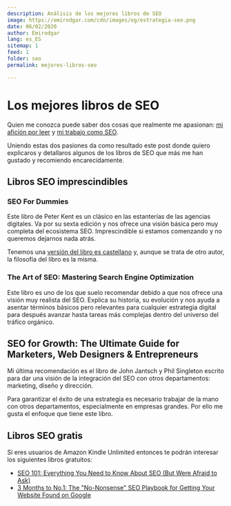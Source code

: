 ```yaml
---
description: Análisis de los mejores libros de SEO
image: https://emirodgar.com/cdn/images/og/estrategia-seo.png
date: 06/02/2020
author: Emirodgar
lang: es_ES
sitemap: 1
feed: 1
folder: seo
permalink: mejores-libros-seo

--- 
```


# Los mejores libros de SEO

Quien me conozca puede saber dos cosas que realmente me apasionan: [mi afición por leer](https://emirodgar.com/libros-recomendados) y [ mi trabajo como SEO](https://emirodgar.com/experiencia-seo).

Uniendo estas dos pasiones da como resultado este post donde quiero explicaros y detallaros algunos de los libros de SEO que más me han gustado y recomiendo encarecidamente.

## Libros SEO imprescindibles

### SEO For Dummies

Este libro de Peter Kent  es un clásico en las estanterías de las agencias digitales. Va por su sexta edición y nos ofrece una visión básica pero muy completa del ecosistema SEO. Imprescindible si estamos comenzando y no queremos dejarnos nada atrás.

[<amp-img alt="SEO for dummies"
  src="https://images-na.ssl-images-amazon.com/images/I/51hrL0v5J4L._SX404_BO1,204,203,200_.jpg"
  width="406"
  height="500"
  layout="fixed">
</amp-img>](https://amzn.to/381iQ1G)

Tenemos una [versión del libro es castellano](https://amzn.to/39aE793) y, aunque se trata de otro autor, la filosofía del libro es la misma.


### The Art of SEO: Mastering Search Engine Optimization

Este libro es uno de los que suelo recomendar debido a que nos ofrece una visión muy realista del SEO. Explica su historia, su evolución y nos ayuda a asentar términos básicos pero relevantes para cualquier estrategia digital para después avanzar hasta tareas más complejas dentro del universo del tráfico orgánico.


[<amp-img alt="SEO for dummies"
  src="https://images-na.ssl-images-amazon.com/images/I/41-7HxU6LML._SX379_BO1,204,203,200_.jpg"
  width="406"
  height="500"
  layout="fixed">
</amp-img>](https://amzn.to/2OxCbzJ)


## SEO for Growth: The Ultimate Guide for Marketers, Web Designers & Entrepreneurs

Mi última recomendación es el libro de John Jantsch y Phil Singleton escrito para dar una visión de la integración del SEO con otros departamentos: marketing, diseño y dirección.

Para garantizar el éxito de una estrategia es necesario trabajar de la mano con otros departamentos, especialmente en empresas grandes. Por ello me gusta el enfoque que tiene este libro.

[<amp-img alt="SEO for dummies"
  src="https://images-eu.ssl-images-amazon.com/images/I/51NY%2Bhs5B%2BL.jpg"
  width="406"
  height="500"
  layout="fixed">
</amp-img>](https://amzn.to/2HbrtLn)

## Libros SEO gratis 

Si eres usuarios de Amazon Kindle Unlimited entonces te podrán interesar los siguientes libros gratuitos:

- [SEO 101: Everything You Need to Know About SEO (But Were Afraid to Ask)](https://amzn.to/3bcnAU2)
- [3 Months to No.1: The "No-Nonsense" SEO Playbook for Getting Your Website Found on Google](https://amzn.to/31FGzlL)
<!--stackedit_data:
eyJoaXN0b3J5IjpbLTEzMTU2OTM5ODYsLTEzOTI3NjMwMDgsLT
QyMjYxMzcxLC0zNTY4MDIxODIsMTg4ODEwMzM4N119
-->